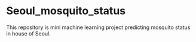 # Seoul_mosquito_status
This repository is mini machine learning project predicting mosquito status in house of Seoul.
